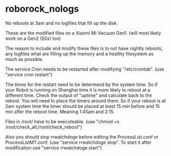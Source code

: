 # roborock_nologs
No reboots at 3am and no logfiles that fill up the disk.

These are the modified files on a Xiaomi Mi Vacuum Gen1. (will most likely work on a Gen2 (S5x) too)

The reason to include and modify these files is to not have nightly reboots, any logfiles what are filling up the memory and a healthy filesystem as much as possible.

The service Cron needs to be restarted after modifying "/etc/crontab". (use "service cron restart")

The times for the restart need to be determend by the system time. So if your Robot is running on Shanghai time it is more likely to reboot at a different time. Check the output of "uptime" and calculate back to the reboot. You will need to place the timers around them. So if your reboot is at 2am system time the timer should be placed at least 15 min before and 15 min after the reboot time. Meaning 1:45am and 2:15.

Files in /root/ have to be executeable. (use "chmod +x /root/check_all;/root/check_reboot")

Also you should stop rrwatchdoge before editing the ProcessList.conf or ProcessListMT.conf. (use "service rrwatchdoge stop". To start it after modification use "service rrwatchdoge start")
